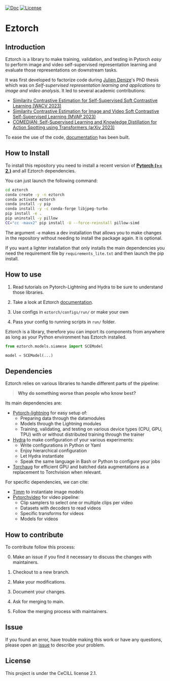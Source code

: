 [![Doc](https://img.shields.io/badge/doc-latest-blue.svg)](https://juliendenize.github.io/eztorch/index.html)
[![License](https://img.shields.io/badge/license-CeCILL--C-green.svg)](LICENSE)

<!-- start intro -->

# Eztorch

## Introduction

Eztorch is a library to make training, validation, and testing in Pytorch *easy* to perform image and video self-supervised representation learning and evaluate those representations on downstream tasks. 

It was first developed to factorize code during [Julien Denize](https://juliendenize.github.io/)'s PhD thesis which was on *Self-supervised representation learning and applications to image and video analysis*.
It led to several academic contributions:
<!-- end intro -->

- [Similarity Contrastive Estimation for Self-Supervised Soft Contrastive Learning (WACV 2023)](./docs/source/contributions/sce_wacv.md)
- [Similarity Contrastive Estimation for Image and Video Soft Contrastive Self-Supervised Learning (MVAP 2023)](./docs/source/contributions/sce_mvap.md)
- [COMEDIAN: Self-Supervised Learning and Knowledge Distillation for Action Spotting using Transformers (arXiv 2023)](./docs/source/contributions/comedian.md)

<!-- start readme+ -->

To ease the use of the code, [documentation](https://juliendenize.github.io/eztorch/index.html) has been built.


## How to Install

To install this repository you need to install a recent version of [**Pytorch (>= 2.)**](https://pytorch.org/get-started/locally/) and all Eztorch dependencies.

You can just launch the following command:
```bash
cd eztorch
conda create -y -n eztorch
conda activate eztorch
conda install -y pip
conda install -y -c conda-forge libjpeg-turbo
pip install -e .
pip uninstall -y pillow
CC="cc -mavx2" pip install -U --force-reinstall pillow-simd
```

The argument `-e` makes a dev installation that allows you to make changes in the repository without needing to install the package again. It is optional.

If you want a lighter installation that only installs the main dependencies you need the requirement file by `requirements_lite.txt` and then launch the pip install.

## How to use

1. Read tutorials on Pytorch-Lightning and Hydra to be sure to understand those libraries.

2. Take a look at Eztorch [documentation](https://juliendenize.github.io/eztorch/index.html).

3. Use configs in ``eztorch/configs/run/`` or make your own

4. Pass your config to running scripts in ``run/`` folder.

Eztorch is a library, therefore you can import its components from anywhere as long as your Python environment has Eztorch installed.

```python
from eztorch.models.siamese import SCEModel

model = SCEModel(...)
```

## Dependencies

Eztorch relies on various libraries to handle different parts of the pipeline:
>**Why do something worse than people who know best?**

Its main dependencies are:

- [Pytorch-lightning](https://pytorch-lightning.readthedocs.io/en/stable/) for easy setup of:
   - Preparing data through the datamodules
   - Models through the Lightning modules
   - Training, validating, and testing on various device types (CPU, GPU, TPU) with or without distributed training through the trainer
- [Hydra](https://hydra.cc/) to make configuration of your various experiments:
   - Write configurations in Python or Yaml
   - Enjoy hierarchical configuration
   - Let Hydra instantiate
   - Speak the same language in Bash or Python to configure your jobs
- [Torchaug](https://torchaug.readthedocs.io/en/stable/) for efficient GPU and batched data augmentations as a replacement to Torchvision when relevant.

For specific dependencies, we can cite:

- [Timm](https://github.com/rwightman/pytorch-image-models) to instantiate image models
- [Pytorchvideo](https://pytorchvideo.readthedocs.io/en/stable/) for video pipeline:
   - Clip samplers to select one or multiple clips per video
   - Datasets with decoders to read videos
   - Specific transforms for videos
   - Models for videos

## How to contribute

To contribute follow this process:

0. Make an issue if you find it necessary to discuss the changes with maintainers.

1. Checkout to a new branch.

2. Make your modifications.

3. Document your changes.

4. Ask for merging to main.

5. Follow the merging process with maintainers.

## Issue

If you found an error, have trouble making this work or have any questions, please open an [issue](https://github.com/juliendenize/eztorch/issues) to describe your problem.

## License

This project is under the CeCILL license 2.1.

<!-- end readme+ -->
